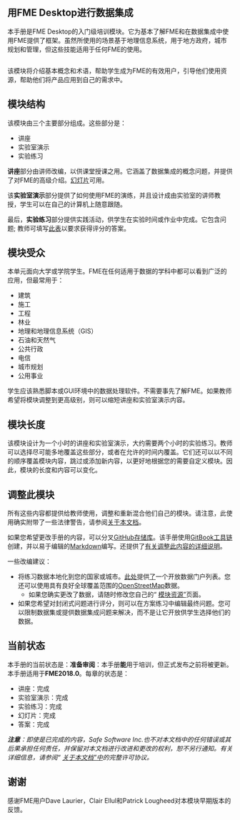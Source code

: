   <div id="readme" class="readme blob instapaper_body">
    <article class="markdown-body entry-content" itemprop="text"><h1><a id="user-content-data-integration-with-fme-desktop" class="anchor" aria-hidden="true" href="https://github.com/safesoftware/FMETraining/blob/FME-Desktop-Data-Integration-2018/README.md#data-integration-with-fme-desktop"></a><font style="vertical-align: inherit;"><font style="vertical-align: inherit;">用FME Desktop进行数据集成</font></font></h1>
<p><font style="vertical-align: inherit;"><font style="vertical-align: inherit;">本手册是FME Desktop的入门级培训模块。</font><font style="vertical-align: inherit;">它为基本了解FME和在数据集成中使用FME提供了框架。</font><font style="vertical-align: inherit;">虽然所使用的场景基于地理信息系统，用于地方政府，城市规划和管理，但这些技能适用于任何FME的使用。</font></font></p>
<p><a target="_blank" rel="noopener noreferrer" href="https://github.com/safesoftware/FMETraining/blob/FME-Desktop-Data-Integration-2018/Integration0About/Images/Img0.0.FMEAboutScreen.png"><img src="./Integration0About/Images/Img0.0.FMEAboutScreen.png" alt="" style="max-width:100%;"></a></p>
<p><font style="vertical-align: inherit;"><font style="vertical-align: inherit;">该模块将介绍基本概念和术语，帮助学生成为FME的有效用户，引导他们使用资源，帮助他们将产品应用到自己的需求中。</font></font></p>
<h2><a id="user-content-module-structure" class="anchor" aria-hidden="true" href="https://github.com/safesoftware/FMETraining/blob/FME-Desktop-Data-Integration-2018/README.md#module-structure"></a><font style="vertical-align: inherit;"><font style="vertical-align: inherit;">模块结构</font></font></h2>
<p><font style="vertical-align: inherit;"><font style="vertical-align: inherit;">该模块由三个主要部分组成。</font><font style="vertical-align: inherit;">这些部分是：</font></font></p>
<ul>
<li><font style="vertical-align: inherit;"><font style="vertical-align: inherit;">讲座</font></font></li>
<li><font style="vertical-align: inherit;"><font style="vertical-align: inherit;">实验室演示</font></font></li>
<li><font style="vertical-align: inherit;"><font style="vertical-align: inherit;">实验练习</font></font></li>
</ul>
<p><font style="vertical-align: inherit;"><font style="vertical-align: inherit;"></font></font><strong><font style="vertical-align: inherit;"><font style="vertical-align: inherit;">讲座</font></font></strong><font style="vertical-align: inherit;"><font style="vertical-align: inherit;">部分由讲师改编，以供课堂授课之用。</font><font style="vertical-align: inherit;">它涵盖了数据集成的概念问题，并提供了对FME的高级介绍。</font></font><a href="https://github.com/safesoftware/FMETraining/blob/FME-Desktop-Data-Integration-2018/fme-desktop-data-integration-slides.zip"><font style="vertical-align: inherit;"><font style="vertical-align: inherit;">幻灯片</font></font></a><font style="vertical-align: inherit;"><font style="vertical-align: inherit;">可用。</font></font></p>
<p><font style="vertical-align: inherit;"><font style="vertical-align: inherit;">该</font></font><strong><font style="vertical-align: inherit;"><font style="vertical-align: inherit;">实验室演示</font></font></strong><font style="vertical-align: inherit;"><font style="vertical-align: inherit;">部分提供了如何使用FME的演练，并且设计成由实验室的讲师教授，学生可以在自己的计算机上随意跟随。</font></font></p>
<p><font style="vertical-align: inherit;"><font style="vertical-align: inherit;">最后，</font></font><strong><font style="vertical-align: inherit;"><font style="vertical-align: inherit;">实验练习</font></font></strong><font style="vertical-align: inherit;"><font style="vertical-align: inherit;">部分提供实践活动，供学生在实验时间或作业中完成。</font><font style="vertical-align: inherit;">它包含问题; </font><font style="vertical-align: inherit;">教师可填写</font></font><a href="https://goo.gl/forms/jWeso3OY6RVe6PJG3" rel="nofollow"><font style="vertical-align: inherit;"><font style="vertical-align: inherit;">此表</font></font></a><font style="vertical-align: inherit;"><font style="vertical-align: inherit;">以要求获得评分的答案。</font></font></p>
<h2><a id="user-content-module-audience" class="anchor" aria-hidden="true" href="https://github.com/safesoftware/FMETraining/blob/FME-Desktop-Data-Integration-2018/README.md#module-audience"></a><font style="vertical-align: inherit;"><font style="vertical-align: inherit;">模块受众</font></font></h2>
<p><font style="vertical-align: inherit;"><font style="vertical-align: inherit;">本单元面向大学或学院学生。</font><font style="vertical-align: inherit;">FME在任何适用于数据的学科中都可以看到广泛的应用，但最常用于：</font></font></p>
<ul>
<li><font style="vertical-align: inherit;"><font style="vertical-align: inherit;">建筑</font></font></li>
<li><font style="vertical-align: inherit;"><font style="vertical-align: inherit;">施工</font></font></li>
<li><font style="vertical-align: inherit;"><font style="vertical-align: inherit;">工程</font></font></li>
<li><font style="vertical-align: inherit;"><font style="vertical-align: inherit;">林业</font></font></li>
<li><font style="vertical-align: inherit;"><font style="vertical-align: inherit;">地理和地理信息系统（GIS）</font></font></li>
<li><font style="vertical-align: inherit;"><font style="vertical-align: inherit;">石油和天然气</font></font></li>
<li><font style="vertical-align: inherit;"><font style="vertical-align: inherit;">公共行政</font></font></li>
<li><font style="vertical-align: inherit;"><font style="vertical-align: inherit;">电信</font></font></li>
<li><font style="vertical-align: inherit;"><font style="vertical-align: inherit;">城市规划</font></font></li>
<li><font style="vertical-align: inherit;"><font style="vertical-align: inherit;">公用事业</font></font></li>
</ul>
<p><font style="vertical-align: inherit;"><font style="vertical-align: inherit;">学生应该熟悉脚本或GUI环境中的数据处理软件。</font><font style="vertical-align: inherit;">不需要事先了解FME。</font><font style="vertical-align: inherit;">如果教师希望将模块调整到更高级别，则可以缩短讲座和实验室演示内容。</font></font></p>
<h2><a id="user-content-module-length" class="anchor" aria-hidden="true" href="https://github.com/safesoftware/FMETraining/blob/FME-Desktop-Data-Integration-2018/README.md#module-length"></a><font style="vertical-align: inherit;"><font style="vertical-align: inherit;">模块长度</font></font></h2>
<p><font style="vertical-align: inherit;"><font style="vertical-align: inherit;">该模块设计为一个小时的讲座和实验室演示，大约需要两个小时的实验练习。</font><font style="vertical-align: inherit;">教师可以选择尽可能多地覆盖这些部分，或者在允许的时间内覆盖。</font><font style="vertical-align: inherit;">它们还可以以不同的顺序覆盖模块内容，跳过或添加新内容，以更好地根据您的需要自定义模块。</font><font style="vertical-align: inherit;">因此，模块的长度和内容可以变化。</font></font></p>
<h2><a id="user-content-adapting-this-module" class="anchor" aria-hidden="true" href="https://github.com/safesoftware/FMETraining/blob/FME-Desktop-Data-Integration-2018/README.md#adapting-this-module"></a><font style="vertical-align: inherit;"><font style="vertical-align: inherit;">调整此模块</font></font></h2>
<p><font style="vertical-align: inherit;"><font style="vertical-align: inherit;">所有这些内容都提供给教师使用，调整和重新混合他们自己的模块。</font><font style="vertical-align: inherit;">请注意，此使用确实附带了一些法律警告，请参阅</font></font><a href="https://github.com/safesoftware/FMETraining/blob/FME-Desktop-Data-Integration-2018/.%5CIntegration0About%5C0.00.AboutThisDocument.md"><font style="vertical-align: inherit;"><font style="vertical-align: inherit;">关于本文档</font></font></a><font style="vertical-align: inherit;"><font style="vertical-align: inherit;">。</font></font></p>
<p><font style="vertical-align: inherit;"><font style="vertical-align: inherit;">如果您希望更改手册的内容，可以分叉</font></font><a href="https://github.com/safesoftware/FMETraining/tree/FME-Desktop-Data-Integration-2018"><font style="vertical-align: inherit;"><font style="vertical-align: inherit;">GitHub存储库</font></font></a><font style="vertical-align: inherit;"><font style="vertical-align: inherit;">。</font><font style="vertical-align: inherit;">该手册使用</font></font><a href="https://toolchain.gitbook.com/" rel="nofollow"><font style="vertical-align: inherit;"><font style="vertical-align: inherit;">GitBook工具链</font></font></a><font style="vertical-align: inherit;"><font style="vertical-align: inherit;">创建，</font><font style="vertical-align: inherit;">并以易于编辑的</font></font><a href="https://daringfireball.net/projects/markdown/" rel="nofollow"><font style="vertical-align: inherit;"><font style="vertical-align: inherit;">Markdown</font></font></a><font style="vertical-align: inherit;"><font style="vertical-align: inherit;">编写</font><font style="vertical-align: inherit;">。</font><font style="vertical-align: inherit;">还提供了</font></font><a href="https://docs.google.com/document/d/1N0XCvhYy2CP8x9qtANF0VKXAyK5GYMfaa6XPkyYcyi0/edit" rel="nofollow"><font style="vertical-align: inherit;"><font style="vertical-align: inherit;">有关调整此内容的详细说明</font></font></a><font style="vertical-align: inherit;"><font style="vertical-align: inherit;">。</font></font></p>
<p><font style="vertical-align: inherit;"><font style="vertical-align: inherit;">一些改编建议：</font></font></p>
<ul>
<li><font style="vertical-align: inherit;"><font style="vertical-align: inherit;">将练习数据本地化到您的国家或城市。</font></font><a href="https://www.opendatasoft.com/a-comprehensive-list-of-all-open-data-portals-around-the-world/" rel="nofollow"><font style="vertical-align: inherit;"><font style="vertical-align: inherit;">此处</font></font></a><font style="vertical-align: inherit;"><font style="vertical-align: inherit;">提供</font><a href="https://www.opendatasoft.com/a-comprehensive-list-of-all-open-data-portals-around-the-world/" rel="nofollow"><font style="vertical-align: inherit;">了</font></a><font style="vertical-align: inherit;">一个开放数据门户列表</font><font style="vertical-align: inherit;">。</font><font style="vertical-align: inherit;">您还可以使用</font><font style="vertical-align: inherit;">具有良好全球覆盖范围的</font></font><a href="https://www.openstreetmap.org/" rel="nofollow"><font style="vertical-align: inherit;"><font style="vertical-align: inherit;">OpenStreetMap</font></font></a><font style="vertical-align: inherit;"><font style="vertical-align: inherit;">数据。
</font></font><ul>
<li><font style="vertical-align: inherit;"><font style="vertical-align: inherit;">如果您确实更改了数据，请随时修改您自己的“ </font></font><a href="https://github.com/safesoftware/FMETraining/blob/FME-Desktop-Data-Integration-2018/.%5CIntegration0About%5C0.02.ModuleResources.md"><font style="vertical-align: inherit;"><font style="vertical-align: inherit;">模块资源”</font></font></a><font style="vertical-align: inherit;"><font style="vertical-align: inherit;">页面。</font></font></li>
</ul>
</li>
<li><font style="vertical-align: inherit;"><font style="vertical-align: inherit;">如果您希望对封闭式问题进行评分，则可以在方案练习中编辑最终问题。</font><font style="vertical-align: inherit;">您可以限制数据集或提供数据集成问题来解决，而不是让它开放供学生选择他们的数据。</font></font></li>
</ul>
<h2><a id="user-content-current-status" class="anchor" aria-hidden="true" href="https://github.com/safesoftware/FMETraining/blob/FME-Desktop-Data-Integration-2018/README.md#current-status"></a><font style="vertical-align: inherit;"><font style="vertical-align: inherit;">当前状态</font></font></h2>
<p><font style="vertical-align: inherit;"><font style="vertical-align: inherit;">本手册的当前状态是：</font></font><strong><font style="vertical-align: inherit;"><font style="vertical-align: inherit;">准备审阅</font></font></strong><font style="vertical-align: inherit;"><font style="vertical-align: inherit;">：本手册</font></font><strong><font style="vertical-align: inherit;"><font style="vertical-align: inherit;">能</font></font></strong><font style="vertical-align: inherit;"><font style="vertical-align: inherit;">用于培训，但正式发布之前将被更新。</font><font style="vertical-align: inherit;">本手册适用于</font></font><strong><font style="vertical-align: inherit;"><font style="vertical-align: inherit;">FME2018.0</font></font></strong><font style="vertical-align: inherit;"><font style="vertical-align: inherit;">。</font><font style="vertical-align: inherit;">每章的状态是：</font></font></p>
<ul>
<li><font style="vertical-align: inherit;"><font style="vertical-align: inherit;">讲座：完成</font></font></li>
<li><font style="vertical-align: inherit;"><font style="vertical-align: inherit;">实验室演示：完成</font></font></li>
<li><font style="vertical-align: inherit;"><font style="vertical-align: inherit;">实验练习：完成</font></font></li>
<li><font style="vertical-align: inherit;"><font style="vertical-align: inherit;">幻灯片：完成</font></font></li>
<li><font style="vertical-align: inherit;"><font style="vertical-align: inherit;">答案：完成</font></font></li>
</ul>
<p><em><strong><font style="vertical-align: inherit;"><font style="vertical-align: inherit;">注意</font></font></strong><font style="vertical-align: inherit;"><font style="vertical-align: inherit;">：即使是已完成的内容，Safe Software Inc.也不对本文档中的任何错误或其后果承担任何责任，并保留对本文档进行改进和更改的权利，恕不另行通知。</font><font style="vertical-align: inherit;">有关</font><font style="vertical-align: inherit;">详细信息，</font><font style="vertical-align: inherit;">请参阅“ </font></font><a href="https://github.com/safesoftware/FMETraining/blob/FME-Desktop-Data-Integration-2018/.%5CIntegration0About%5C0.00.AboutThisDocument.md"><font style="vertical-align: inherit;"><font style="vertical-align: inherit;">关于本文档”中</font></font></a><font style="vertical-align: inherit;"><font style="vertical-align: inherit;">的完整许可协议</font><font style="vertical-align: inherit;">。</font></font></em></p>
<h2><a id="user-content-thanks" class="anchor" aria-hidden="true" href="https://github.com/safesoftware/FMETraining/blob/FME-Desktop-Data-Integration-2018/README.md#thanks"></a><font style="vertical-align: inherit;"><font style="vertical-align: inherit;">谢谢</font></font></h2>
<p><font style="vertical-align: inherit;"><font style="vertical-align: inherit;">感谢FME用户Dave Laurier，Clair Ellul和Patrick Lougheed对本模块早期版本的反馈。</font></font></p>
</article>
  </div>
